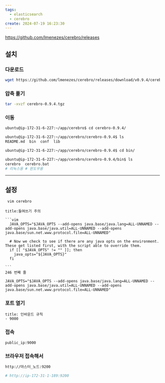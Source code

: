 ```yaml
---
tags:
  - elasticsearch
  - cerebro
create: 2024-07-19 16:23:30
---
```


https://github.com/lmenezes/cerebro/releases

## 설치

### 다운로드
```sh
wget https://github.com/lmenezes/cerebro/releases/download/v0.9.4/cerebro-0.9.4.tgz
```

### 압축 풀기
```sh
tar -xvzf cerebro-0.9.4.tgz
```


### 이동
```sh
ubuntu@ip-172-31-6-227:~/app/cerebro$ cd cerebro-0.9.4/

ubuntu@ip-172-31-6-227:~/app/cerebro/cerebro-0.9.4$ ls
README.md  bin  conf  lib

ubuntu@ip-172-31-6-227:~/app/cerebro/cerebro-0.9.4$ cd bin/

ubuntu@ip-172-31-6-227:~/app/cerebro/cerebro-0.9.4/bin$ ls
cerebro  cerebro.bat
# 리눅스용 # 윈도우용
```

---

## 설정

```sh
 vim cerebro
```

`````ad-attention 
title:들여쓰기 주의

```vim
  JAVA_OPTS="$JAVA_OPTS --add-opens java.base/java.lang=ALL-UNNAMED --add-opens java.base/java.util=ALL-UNNAMED --add-opens java.base/sun.net.www.protocol.file=ALL-UNNAMED"

  # Now we check to see if there are any java opts on the environment. These get listed first, with the script able to override them.
  if [[ "$JAVA_OPTS" != "" ]]; then
    java_opts="${JAVA_OPTS}"
  fi

```
246 번째 줄
`````

```vim title:~/app/cerebro/cerebro-0.9.4/bin/cerebro
JAVA_OPTS="$JAVA_OPTS --add-opens java.base/java.lang=ALL-UNNAMED --add-opens java.base/java.util=ALL-UNNAMED --add-opens java.base/sun.net.www.protocol.file=ALL-UNNAMED"
```


### 포트 열기

```ad-note
title: 인바운드 규칙
- 9000
```


### 접속

```sh
public_ip:9000
```


### 브라우저 접속해서
```sh
http://마스터_노드:9200

# http://ip-172-31-1-189:9200
```
